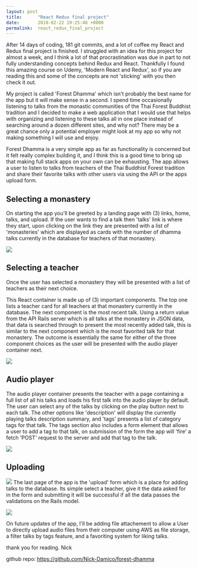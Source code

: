 ```yaml
---
layout: post
title:      "React Redux final project"
date:       2018-02-22 19:25:46 +0000
permalink:  react_redux_final_project
---
```



After 14 days of coding, 181 git commits, and a lot of coffee my React and Redux final project is finished. I struggled with an idea for this project for almost a week, and I think a lot of that procrastination was due in part to not fully understanding concepts behind Redux and React. Thankfully I found this amazing course on Udemy, 'Modern React and Redux', so if you are reading this and some of the concepts are not 'sticking' with you then check it out.

My project is called 'Forest Dhamma' which isn't probably the best name for the app but it will make sense in a second. I spend time occasionally listening to talks from the monastic communities of the Thai Forest Buddhist tradition and I decided to make a web application that I would use that helps with organizing and listening to these talks all in one place instead of searching around a dozen different sites, and why not? There may be a great chance only a potential employer might look at my app so why not making something I will use and enjoy.

Forest Dhamma is a very simple app as far as functionality is concerned but it felt really complex building it, and I think this is a good time to bring up that making full stack apps on your own can be exhausting. The app allows a user to listen to talks from teachers of the Thai Buddhist Forest tradition and share their favorite talks with other users via using the API or the apps upload form.


## Selecting a monastery

On starting the app you'll be greeted by a landing page with (3) links, home, talks, and upload. If the user wants to find a talk then 'talks' link is where they start, upon clicking on the link they are presented with a list of 'monasteries' which are displayed as cards with the number of dhamma talks currently in the database for teachers of that monastery.

![](http://res.cloudinary.com/nic-alan/image/upload/c_scale,q_auto:good,w_450/v1519326224/forest-dhamma-app/Screen_Shot_2018-02-22_at_2.02.21_PM.png)


## Selecting a teacher
Once the user has selected a monastery they will be presented with a list of teachers as their next choice.

This React container is made up of (3) important components. The top one lists a teacher card for all teachers at that monastery currently in the database. The next component is the most recent talk. Using a return value from the API Rails server which is all talks at the monastery in JSON data, that data is searched through to present the most recently added talk, this is similar to the next component which is the most favorited talk for that monastery. The outcome is essentially the same for either of the three component choices as the user will be presented with the audio player container next.

![](http://res.cloudinary.com/nic-alan/image/upload/c_scale,w_450/v1519326222/forest-dhamma-app/Screen_Shot_2018-02-22_at_2.02.39_PM.png)

## Audio player

The audio player container presents the teacher with a page containing a full list of all his talks and loads his first talk into the audio player by default. The user can select any of the talks by clicking on the play button next to each talk. The other options like 'description' will display the currently playing talks description summary, and 'tags' presents a list of category tags for that talk. The tags section also includes a form element that allows a user to add a tag to that talk, on submission of the form the app will 'fire' a fetch 'POST' request to the server and add that tag to the talk.

![](http://res.cloudinary.com/nic-alan/image/upload/c_scale,w_450/v1519326221/forest-dhamma-app/Screen_Shot_2018-02-22_at_2.02.59_PM.png)


## Uploading 
![](http://)
The last page of the app is the 'upload' form which is a place for adding talks to the database. Its simple select a teacher, give it the data asked for in the form and submitting it will be successful if all the data passes the validations on the Rails model.


![](http://res.cloudinary.com/nic-alan/image/upload/c_scale,w_450/v1519326223/forest-dhamma-app/Screen_Shot_2018-02-22_at_2.03.17_PM.png)


On future updates of the app, I'll be adding file attachement to allow a User to directly upload audio files from their computer using AWS as file storage, a filter talks by tags feature, and a favoriting system for liking talks.

thank you for reading.
Nick

github repo: https://github.com/Nick-Damico/forest-dhamma
